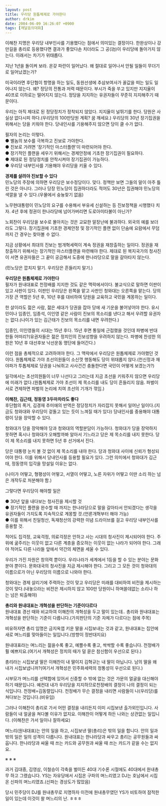 ```yaml
---
layout: post
title: 우리당 원톱체제로 가야한다
author: drkim
date: 2004-06-09 16:26:07 +0900
tags: [깨달음의대화]
---
```

이해찬 지명은 우리당 내부인사를 기용했다는 점에서 의미있는 결정이다. 한완상이나 강만길을 총리로 등용했다면 결과가 좋았다손 치더라도 그 공(功)이 우리당에 돌아가지 않는다. 이래서는 차기가 위태롭다.    
  
지난 1년을 돌이켜 보라. 온갖 파란이 일어났다. 왜 절대로 일어나서 안될 일들이 무더기로 일어났겠는가?    
  
미국이라면 후단협이 항명을 하는 일도, 동원선생에 추삼보여사가 꼴값을 떠는 일도 일어나지 않는다. 왜? 정당의 전통과 저력 때문이다. 부시가 죽을 쑤고 있지만 지지율이 40프로 이하로는 떨어지지 않는다. 정당을 지지하는 유권자들이 꾸준히 지지해주기 때문이다.    
  
우리는 아직 제대로 된 정당정치가 정착되지 않았다. 지지율이 널뛰기를 한다. 당원은 사실상 없다시피 하다.(우리당의 100만당원 계획? 꿈 깨세요.) 우리당의 30년 장기집권을 위해서는 당을 키워야 한다. 당내인사를 기용해주지 않으면 당이 클 수가 없다.    
  
필자의 논리는 이렇다.   
● 별놈의 보수를 극복하고 진보로 가야한다.   
● 진보로 가려면 '장기적인 마스터플랜'이 마련되어야 한다.   
● 장기적인 플랜을 세우기 위해서는 경제안정에 기초한 장기집권이 필요하다.   
● 제대로 된 정당정치를 안착시켜야 장기집권이 가능하다.   
● 우리당 내부인사를 기용해야 우리당을 키울 수 있다.    
  
**경제를 살려야 진보할 수 있다**  
민노당의 주장에 의하면 우리당은 보수정당이다. 맞다. 정책만 보면 그들의 말이 아주 틀린 것은 아니다. 그러나 당장 민노당이 집권하더라도 적어도 30년은 집권해야 민노당의 색깔을 낼 수 있다.(우물에서 숭늉찾기 없음)    
  
노무현대통령이 민노당의 요구를 수용해서 부유세 신설하는 등 진보정책을 시행했다 치자. 4년 후에 정권이 한나라당에 넘어가버리면 도로아미타불이 아닌가? 
  
  
노회찬이 우리당을 보수로 몰아치는 것은 교묘한 말장난에 불과하다. 외국의 예를 보더라도 그렇다. 장기집권에 기초한 경제안정 및 장기적인 플랜 없이 단숨에 요람에서 무덤까지 간 경우는 찾아볼 수 없다.    
  
지금 상황에서 최대의 진보는 범개혁세력이 계속 정권을 재창출하는 일이다. 정권을 재창출하기 위해서는 장기적인 마스터플랜을 마련해야 한다. 제대로 된 복지국가의 청사진이 서면 유권자들은 그 끝이 궁금해서 도중에 한나라당으로 말을 갈아타지 않는다.    
  
(민노당은 깝치지 말기. 우리당은 흔들리지 말기.)    
  
**우리당은 원톱체제로 가야한다**  
필자가 원내대표로 천정배를 지지한 것도 같은 맥락에서이다. 불교식으로 말하면 이판이 있고 사판이 있다. 이판인 우리당은 왼쪽을 맡고 사판인 청와대는 오른쪽을 맡는다. 당의 가장 큰 역할은 5년 후, 10년 후를 대비하여 당원을 교육하고 국민을 계몽하는 일이다.    
  
한 살이라도 젊은 사람, 젊은 세대가 당권을 잡아 당에 새 기운을 불어넣어야 한다. 유시민이나 임종인, 임종석, 이인영 같은 사람이 진보의 목소리를 낸다고 해서 우려할 유권자는 없다.(나이가 있는 김근태가 진보의 목소리를 내면 우려한다.)    
  
임종인, 이인영들의 시대는 15년 후다. 15년 후면 통일에 근접했을 것인데 파병에 반대한들 어떠리?(유권자들은 젊은 정치인의 진보성향을 우려하지 않는다. 파병에 찬성한 의원은 10년 후 대선후보 낙선운동 명단에 들어간다.)    
  
이런 점을 총체적으로 고려하여야 한다. 그 맥락에서 우리당은 원톱체제로 가야했던 것이다. 원톱체제로 가야 초선의원들이 소신껏 행동해도 당이 위태롭지 않다.(천신정과 재야파가 투톱체제로 당권을 나눠쥐고 사사건건 충돌한다면 국민이 어떻게 보겠는가?)    
  
일각에서는 초선의원들이 너무 나선다고 그러는데 지금 초선을 키워주지 않으면 우리당에 미래가 없다.(원톱체제로 가야 초선이 제 목소리를 내도 당이 흔들리지 않음. 파벌이서로 견제하면 파벌의 논리에 치여 초선의 기개가 꺾임.)    
  
**이해찬, 김근태, 정동영 3두마차라도 좋다**  
후단협의 폭거, 김경재 추미애의 반역은 정당정치가 자리잡지 못해서 일어난 일이다.(지금도 청와대와 우리당이 겉돌고 있는 듯이 느껴질 때가 있다) 당내인사를 중용해야 대통령이 당을 장악할 수 있다.    
  
청와대가 당을 장악해야 당과 청와대의 역할분담이 가능하다. 청와대가 당을 장악하지 못하면 혹시나 청와대가 오해할까봐 알아서 기느라고 당은 제 목소리를 내지 못한다. 당이 제 목소리를 내지 못하면 5년 후 선거에서 진다.    
  
당은 대통령 눈치 볼 것 없이 제 목소리를 내야 한다. 당과 청와대 사이에 신뢰가 형성되어야 한다. 이를 위해서 당내인사를 등용할 필요가 있다. 그런 의미에서 청와대가 김근태, 정동영의 입각을 망설일 이유는 없다.    
  
(나이가 어떻고, 형평성이 어떻고, 서열이 어떻고, 노른 자위가 어떻고 이딴 소리 하는 넘은 개작두로 처분해야 함.)    
  
그렇다면 우리당이 해야할 일은    
  
● 30년 앞을 내다보는 청사진을 제시할 것   
● 장기적인 플랜을 완수할 때 까지는 한나라당으로 말을 갈아타서 안되겠다는 생각을 유권자들이 가지도록 지속적으로 계몽할 것.(언론개혁부터 해야 가능)   
● 이를 위해서 친일청산, 독재청산의 강력한 이념 드라이브를 걸고 우리당 내부인사를 중용할 것.    
  
적어도 집걱정, 교육걱정, 의료걱정은 안하고 사는 시대의 청사진이 제시되어야 한다. 주위에 굶주리는 이웃이 없고 다른 계층을 증오하는 이웃이 없는 나라가 되어야 한다. 그래야 적어도 다른 나라들 앞에서 약간의 체면을 세울 수 있다.    
  
우리가 가진 자원은 창의력 뿐이다. 우리나라가 세계에서 1등을 할 수 있는 분야는 문화분야 뿐이다. 문화대국의 청사진을 지금 제시해야 한다. 그리고 그 모든 것이 청와대의 이름으로가 아닌 우리당의 이름으로 나와야 한다.    
  
청와대는 경제 살리기에 주력하는 것이 맞고 우리당은 미래를 대비하여 비전을 제시하는 것이 맞다.(내놓으라는 비전은 제시하지 않고 100만 당원이니 하며쓸데없는 소리나 하는 넘은 퇴출해야) 


  
  
**총리와 원내대표는 개혁성을 판단하는 기준이다르다**  
원내대표 경선 때와 비교하여 이해찬의 개혁성을 두고 말이 있는데.. 총리와 원내대표는 개혁성을 판단하는 기준이 다릅니다.(가치판단의 기준 자체가 다르다는 점에 주목)    
  
비유하자면 총리 임명은 금지옥엽 키운 딸을 시집보내는 것과 같고, 원내대표는 집안에 새로 며느리를 맞아들이는 일입니다.(방향이 정반대지요)    
  
원내대표라는 며느리는 젊을수록 좋고, 예쁠수록 좋고, 싹싹할 수록 좋습니다. 천정배가 훨 예쁘지요.(여기서 개혁성은 정치의 때가 덜 묻은 참신함이 우선으로 된다.)    
  
총리라는 시집보낼 딸은 이해찬이 내 딸이지 김혁규는 내 딸이 아닙니다. 남의 딸을 왜 내가 시집보냅니까?(여기서 개혁성은 민주화세력의 정통성이 우선으로 된다.)    
  
시부모가 며느리를 선택함에 있어서 신중할 수 밖에 없는 것은 가문의 얼굴을 대신해야 하기 때문입니다. 예컨대 내가 우리당을 지지하므로천정배의 결정이 나의 결정이 되는 식입니다. 천정배=김동렬입니다. 천정배가 무슨 결정을 내리면 사람들이 나(우리당)를 쳐다보는 것입니다.(비유임)    
  
그러나 이해찬이 총리로 가서 어떤 결정을 내리든지 이미 시집보낸 출가외인입니다. 사람들이 내 얼굴을 쳐다볼 이유가 없지요. 이해찬이 어떻게 하든 나와는 상관없는 일입니다. (이해찬은 가서 일이나 잘하세요) 
  
  
며느리(원내대표)는 안의 일을 하고, 시집보낸 딸(총리)은 밖의 일을 합니다. 안의 일과 밖의 일은 일의 성격이 다릅니다. 원내대표는 한나라당과 싸우고 총리는 공무원들과 싸웁니다. 한나라당과 싸울 때 쓰는 카드와 공무원과 싸울 때 쓰는 카드가 같을 수는 없지요.    
  
※ ※ ※    
  
과거 김대중, 김영삼, 이철승이 각축을 벌이든 40대 기수론 시절에도 40대에서 원내총무 하고 그랬습니다. YS는 자유당에서 시집온 구파의 며느리였고 DJ는 호남에서 시집온 신파의 며느리였죠.(신파는 경상도가 많았음) 
  
  
당시 민주당이 DJ를 원내총무로 지명하자 이전에 원내총무였던 YS가 비토하여 잠적한 일이 있는데 이것이 왈 며느리의 난. ㅎㅎㅎ